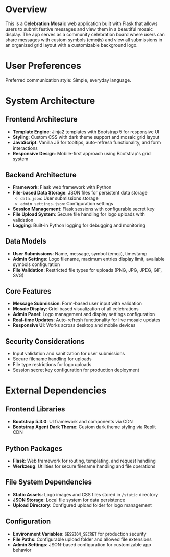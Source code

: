# Overview

This is a **Celebration Mosaic** web application built with Flask that allows users to submit festive messages and view them in a beautiful mosaic display. The app serves as a community celebration board where users can share messages with custom symbols (emojis) and view all submissions in an organized grid layout with a customizable background logo.

# User Preferences

Preferred communication style: Simple, everyday language.

# System Architecture

## Frontend Architecture
- **Template Engine**: Jinja2 templates with Bootstrap 5 for responsive UI
- **Styling**: Custom CSS with dark theme support and mosaic grid layout
- **JavaScript**: Vanilla JS for tooltips, auto-refresh functionality, and form interactions
- **Responsive Design**: Mobile-first approach using Bootstrap's grid system

## Backend Architecture
- **Framework**: Flask web framework with Python
- **File-based Data Storage**: JSON files for persistent data storage
  - `data.json`: User submissions storage
  - `admin_settings.json`: Configuration settings
- **Session Management**: Flask sessions with configurable secret key
- **File Upload System**: Secure file handling for logo uploads with validation
- **Logging**: Built-in Python logging for debugging and monitoring

## Data Models
- **User Submissions**: Name, message, symbol (emoji), timestamp
- **Admin Settings**: Logo filename, maximum entries display limit, available symbols configuration
- **File Validation**: Restricted file types for uploads (PNG, JPG, JPEG, GIF, SVG)

## Core Features
- **Message Submission**: Form-based user input with validation
- **Mosaic Display**: Grid-based visualization of all celebrations
- **Admin Panel**: Logo management and display settings configuration
- **Real-time Updates**: Auto-refresh functionality for live mosaic updates
- **Responsive UI**: Works across desktop and mobile devices

## Security Considerations
- Input validation and sanitization for user submissions
- Secure filename handling for uploads
- File type restrictions for logo uploads
- Session secret key configuration for production deployment

# External Dependencies

## Frontend Libraries
- **Bootstrap 5.3.0**: UI framework and components via CDN
- **Bootstrap Agent Dark Theme**: Custom dark theme styling via Replit CDN

## Python Packages
- **Flask**: Web framework for routing, templating, and request handling
- **Werkzeug**: Utilities for secure filename handling and file operations

## File System Dependencies
- **Static Assets**: Logo images and CSS files stored in `/static` directory
- **JSON Storage**: Local file system for data persistence
- **Upload Directory**: Configured upload folder for logo management

## Configuration
- **Environment Variables**: `SESSION_SECRET` for production security
- **File Paths**: Configurable upload folder and allowed file extensions
- **Admin Settings**: JSON-based configuration for customizable app behavior